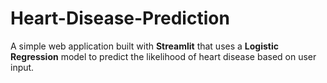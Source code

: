 # Heart-Disease-Prediction
A simple web application built with **Streamlit** that uses a **Logistic Regression** model to predict the likelihood of heart disease based on user input.
